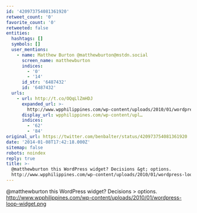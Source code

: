 ```yaml
---
id: '420973754081361920'
retweet_count: '0'
favorite_count: '0'
retweeted: false
entities:
  hashtags: []
  symbols: []
  user_mentions:
    - name: Matthew Burton @matthewburton@mstdn.social
      screen_name: matthewburton
      indices:
        - '0'
        - '14'
      id_str: '6487432'
      id: '6487432'
  urls:
    - url: http://t.co/OQqLlZmHDJ
      expanded_url: >-
        http://www.wpphilippines.com/wp-content/uploads/2010/01/wordpress-loop-widget.png
      display_url: wpphilippines.com/wp-content/upl…
      indices:
        - '62'
        - '84'
original_url: https://twitter.com/benbalter/status/420973754081361920
date: '2014-01-08T17:42:18.000Z'
sitemap: false
robots: noindex
reply: true
title: >-
  @matthewburton this WordPress widget? Decisions &gt; options.
  http://www.wpphilippines.com/wp-content/uploads/2010/01/wordpress-loop-widget.png
---
```


@matthewburton this WordPress widget? Decisions &gt; options. http://www.wpphilippines.com/wp-content/uploads/2010/01/wordpress-loop-widget.png